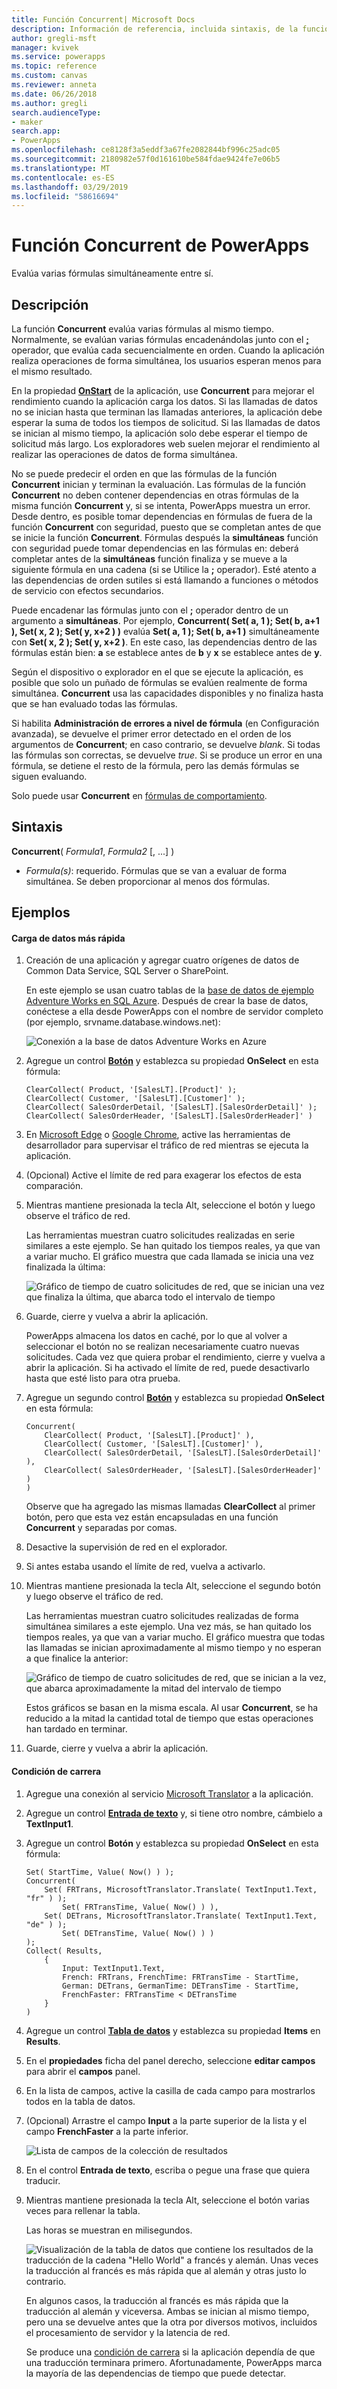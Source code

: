 ```yaml
---
title: Función Concurrent| Microsoft Docs
description: Información de referencia, incluida sintaxis, de la función Concurrent de PowerApps
author: gregli-msft
manager: kvivek
ms.service: powerapps
ms.topic: reference
ms.custom: canvas
ms.reviewer: anneta
ms.date: 06/26/2018
ms.author: gregli
search.audienceType:
- maker
search.app:
- PowerApps
ms.openlocfilehash: ce8128f3a5eddf3a67fe2082844bf996c25adc05
ms.sourcegitcommit: 2180982e57f0d161610be584fdae9424fe7e06b5
ms.translationtype: MT
ms.contentlocale: es-ES
ms.lasthandoff: 03/29/2019
ms.locfileid: "58616694"
---
```

# <a name="concurrent-function-in-powerapps"></a>Función Concurrent de PowerApps
Evalúa varias fórmulas simultáneamente entre sí.

## <a name="description"></a>Descripción
La función **Concurrent** evalúa varias fórmulas al mismo tiempo. Normalmente, se evalúan varias fórmulas encadenándolas junto con el [ **;** ](operators.md) operador, que evalúa cada secuencialmente en orden. Cuando la aplicación realiza operaciones de forma simultánea, los usuarios esperan menos para el mismo resultado.

En la propiedad [**OnStart**](../controls/control-screen.md) de la aplicación, use **Concurrent** para mejorar el rendimiento cuando la aplicación carga los datos. Si las llamadas de datos no se inician hasta que terminan las llamadas anteriores, la aplicación debe esperar la suma de todos los tiempos de solicitud. Si las llamadas de datos se inician al mismo tiempo, la aplicación solo debe esperar el tiempo de solicitud más largo. Los exploradores web suelen mejorar el rendimiento al realizar las operaciones de datos de forma simultánea.

No se puede predecir el orden en que las fórmulas de la función **Concurrent** inician y terminan la evaluación. Las fórmulas de la función **Concurrent** no deben contener dependencias en otras fórmulas de la misma función **Concurrent** y, si se intenta, PowerApps muestra un error. Desde dentro, es posible tomar dependencias en fórmulas de fuera de la función **Concurrent** con seguridad, puesto que se completan antes de que se inicie la función **Concurrent**. Fórmulas después la **simultáneas** función con seguridad puede tomar dependencias en las fórmulas en: deberá completar antes de la **simultáneas** función finaliza y se mueve a la siguiente fórmula en una cadena (si se Utilice la **;** operador). Esté atento a las dependencias de orden sutiles si está llamando a funciones o métodos de servicio con efectos secundarios.

Puede encadenar las fórmulas junto con el **;** operador dentro de un argumento a **simultáneas**. Por ejemplo, **Concurrent( Set( a, 1 ); Set( b, a+1 ), Set( x, 2 ); Set( y, x+2 ) )** evalúa **Set( a, 1 ); Set( b, a+1 )** simultáneamente con **Set( x, 2 ); Set( y, x+2 )**. En este caso, las dependencias dentro de las fórmulas están bien: **a** se establece antes de **b** y **x** se establece antes de **y**.

Según el dispositivo o explorador en el que se ejecute la aplicación, es posible que solo un puñado de fórmulas se evalúen realmente de forma simultánea. **Concurrent** usa las capacidades disponibles y no finaliza hasta que se han evaluado todas las fórmulas.

Si habilita **Administración de errores a nivel de fórmula** (en Configuración avanzada), se devuelve el primer error detectado en el orden de los argumentos de **Concurrent**; en caso contrario, se devuelve *blank*. Si todas las fórmulas son correctas, se devuelve *true*. Si se produce un error en una fórmula, se detiene el resto de la fórmula, pero las demás fórmulas se siguen evaluando.

Solo puede usar **Concurrent** en [fórmulas de comportamiento](../working-with-formulas-in-depth.md).

## <a name="syntax"></a>Sintaxis
**Concurrent**( *Formula1*, *Formula2* [, ...] )

* *Formula(s)*: requerido. Fórmulas que se van a evaluar de forma simultánea. Se deben proporcionar al menos dos fórmulas.

## <a name="examples"></a>Ejemplos

#### <a name="loading-data-faster"></a>Carga de datos más rápida

1. Creación de una aplicación y agregar cuatro orígenes de datos de Common Data Service, SQL Server o SharePoint. 

    En este ejemplo se usan cuatro tablas de la [base de datos de ejemplo Adventure Works en SQL Azure](https://docs.microsoft.com/azure/sql-database/sql-database-get-started-portal). Después de crear la base de datos, conéctese a ella desde PowerApps con el nombre de servidor completo (por ejemplo, srvname.database.windows.net):

    ![Conexión a la base de datos Adventure Works en Azure](media/function-concurrent/connect-database.png)

2. Agregue un control **[Botón](../controls/control-button.md)** y establezca su propiedad **OnSelect** en esta fórmula:

    ```powerapps-dot
    ClearCollect( Product, '[SalesLT].[Product]' );
    ClearCollect( Customer, '[SalesLT].[Customer]' );
    ClearCollect( SalesOrderDetail, '[SalesLT].[SalesOrderDetail]' ); 
    ClearCollect( SalesOrderHeader, '[SalesLT].[SalesOrderHeader]' )
    ```

3. En [Microsoft Edge](https://docs.microsoft.com/microsoft-edge/devtools-guide/network) o [Google Chrome](https://developers.google.com/web/tools/chrome-devtools/network-performance/), active las herramientas de desarrollador para supervisar el tráfico de red mientras se ejecuta la aplicación.

1. (Opcional) Active el límite de red para exagerar los efectos de esta comparación.

4. Mientras mantiene presionada la tecla Alt, seleccione el botón y luego observe el tráfico de red.

    Las herramientas muestran cuatro solicitudes realizadas en serie similares a este ejemplo.  Se han quitado los tiempos reales, ya que van a variar mucho.  El gráfico muestra que cada llamada se inicia una vez finalizada la última:

    ![Gráfico de tiempo de cuatro solicitudes de red, que se inician una vez que finaliza la última, que abarca todo el intervalo de tiempo](media/function-concurrent/chained-network.png)

5. Guarde, cierre y vuelva a abrir la aplicación.

    PowerApps almacena los datos en caché, por lo que al volver a seleccionar el botón no se realizan necesariamente cuatro nuevas solicitudes. Cada vez que quiera probar el rendimiento, cierre y vuelva a abrir la aplicación. Si ha activado el límite de red, puede desactivarlo hasta que esté listo para otra prueba.

1. Agregue un segundo control **[Botón](../controls/control-button.md)** y establezca su propiedad **OnSelect** en esta fórmula:

    ```powerapps-dot
    Concurrent( 
        ClearCollect( Product, '[SalesLT].[Product]' ), 
        ClearCollect( Customer, '[SalesLT].[Customer]' ),
        ClearCollect( SalesOrderDetail, '[SalesLT].[SalesOrderDetail]' ),
        ClearCollect( SalesOrderHeader, '[SalesLT].[SalesOrderHeader]' )
    )
    ```

    Observe que ha agregado las mismas llamadas **ClearCollect** al primer botón, pero que esta vez están encapsuladas en una función **Concurrent** y separadas por comas.

2. Desactive la supervisión de red en el explorador.

1. Si antes estaba usando el límite de red, vuelva a activarlo.

3. Mientras mantiene presionada la tecla Alt, seleccione el segundo botón y luego observe el tráfico de red.

    Las herramientas muestran cuatro solicitudes realizadas de forma simultánea similares a este ejemplo.  Una vez más, se han quitado los tiempos reales, ya que van a variar mucho.  El gráfico muestra que todas las llamadas se inician aproximadamente al mismo tiempo y no esperan a que finalice la anterior:

    ![Gráfico de tiempo de cuatro solicitudes de red, que se inician a la vez, que abarca aproximadamente la mitad del intervalo de tiempo](media/function-concurrent/concurrent-network.png)

    Estos gráficos se basan en la misma escala. Al usar **Concurrent**, se ha reducido a la mitad la cantidad total de tiempo que estas operaciones han tardado en terminar. 

5. Guarde, cierre y vuelva a abrir la aplicación.

#### <a name="race-condition"></a>Condición de carrera

1. Agregue una conexión al servicio [Microsoft Translator](../connections/connection-microsoft-translator.md) a la aplicación.

2. Agregue un control [**Entrada de texto**](../controls/control-text-input.md) y, si tiene otro nombre, cámbielo a **TextInput1**.

3. Agregue un control **Botón** y establezca su propiedad **OnSelect** en esta fórmula:

    ```powerapps-dot
    Set( StartTime, Value( Now() ) );
    Concurrent(
        Set( FRTrans, MicrosoftTranslator.Translate( TextInput1.Text, "fr" ) ); 
            Set( FRTransTime, Value( Now() ) ),
        Set( DETrans, MicrosoftTranslator.Translate( TextInput1.Text, "de" ) ); 
            Set( DETransTime, Value( Now() ) )
    );
    Collect( Results,
        { 
            Input: TextInput1.Text,
            French: FRTrans, FrenchTime: FRTransTime - StartTime, 
            German: DETrans, GermanTime: DETransTime - StartTime, 
            FrenchFaster: FRTransTime < DETransTime
        }
    )
    ```

4. Agregue un control [**Tabla de datos**](../controls/control-data-table.md) y establezca su propiedad **Items** en **Results**.

1. En el **propiedades** ficha del panel derecho, seleccione **editar campos** para abrir el **campos** panel.

1. En la lista de campos, active la casilla de cada campo para mostrarlos todos en la tabla de datos.

1. (Opcional) Arrastre el campo **Input** a la parte superior de la lista y el campo **FrenchFaster** a la parte inferior.

    ![Lista de campos de la colección de resultados](media/function-concurrent/field-list.png) 

6. En el control **Entrada de texto**, escriba o pegue una frase que quiera traducir.

7. Mientras mantiene presionada la tecla Alt, seleccione el botón varias veces para rellenar la tabla.

    Las horas se muestran en milisegundos.
  
    ![Visualización de la tabla de datos que contiene los resultados de la traducción de la cadena "Hello World" a francés y alemán. Unas veces la traducción al francés es más rápida que al alemán y otras justo lo contrario.](media/function-concurrent/race-condition.png) 

    En algunos casos, la traducción al francés es más rápida que la traducción al alemán y viceversa. Ambas se inician al mismo tiempo, pero una se devuelve antes que la otra por diversos motivos, incluidos el procesamiento de servidor y la latencia de red.

    Se produce una [condición de carrera](https://en.wikipedia.org/wiki/Race_condition) si la aplicación dependía de que una traducción terminara primero. Afortunadamente, PowerApps marca la mayoría de las dependencias de tiempo que puede detectar.
